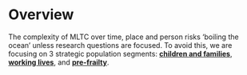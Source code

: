 # Overview

The complexity of MLTC over time, place and person risks ‘boiling the ocean’ unless research questions are focused. To avoid this, we are focusing on 3 strategic population segments: [**children and families**](docs/key-populations/children-and-families.md), [**working lives**](docs/key-populations/working-lives.md), and [**pre-frailty**](docs/key-populations/pre-frailty.md).
